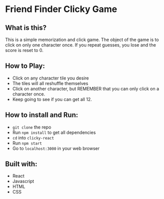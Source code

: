 # Friend Finder Clicky Game

## What is this?

This is a simple memorization and click game. The object of the game is to click on only one character once.  If you repeat guesses, you lose and the score is reset to 0. 

## How to Play:
- Click on any character tile you desire
- The tiles will all reshuffle themselves
- Click on another character, but REMEMBER that you can only click on a character once.
- Keep going to see if you can get all 12.

## How to install and Run:
- `git clone` the repo
- Run `npm install` to get all dependencies
- `cd` into `clicky-react`
- Run `npm start`
- Go to `localhost:3000` in your web browser

## Built with:
- React
- Javascript
- HTML
- CSS

 

